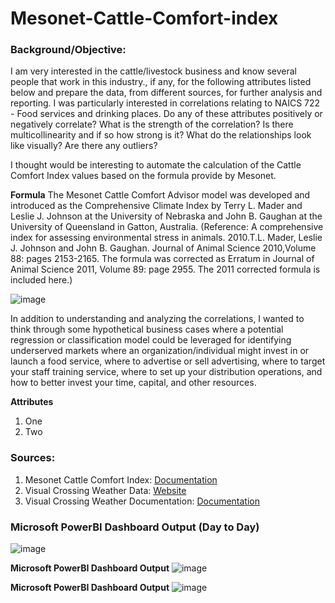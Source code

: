 # Mesonet-Cattle-Comfort-index
### Background/Objective:
I am very interested in the cattle/livestock business and know several people that work in this industry., if any, for the following attributes listed below and prepare the data, from different sources, for further analysis and reporting. I was particularly interested in correlations relating to NAICS 722 - Food services and drinking places. Do any of these attributes positively or negatively correlate? What is the strength of the correlation? Is there multicollinearity and if so how strong is it?  What do the relationships look like visually? Are there any outliers?

I thought would be interesting to automate the calculation of the Cattle Comfort Index values based on the formula provide by Mesonet.

__Formula__
The Mesonet Cattle Comfort Advisor model was developed and introduced as the Comprehensive Climate Index by Terry L. Mader and Leslie J. Johnson at the University of Nebraska and John B. Gaughan at the University of Queensland in Gatton, Australia.
(Reference: A comprehensive index for assessing environmental stress in animals. 2010.T.L. Mader, Leslie J. Johnson and John B. Gaughan. Journal of Animal Science 2010,Volume 88: pages 2153-2165. The formula was corrected as Erratum in Journal of Animal Science 2011, Volume 89: page 2955. The 2011 corrected formula is included here.)

![image](https://github.com/johnmurphy/Mesonet-Cattle-Comfort-index/assets/38695469/b2f42fbc-1ca9-44fa-a803-c1ce247726fc)

In addition to understanding and analyzing the correlations, I wanted to think through some hypothetical business cases where a potential regression or classification model could be leveraged for identifying underserved markets where an organization/individual might invest in or launch a food service, where to advertise or sell advertising, where to target your staff training service, where to set up your distribution operations, and how to better invest your time, capital, and other resources.

__Attributes__
1. One
1. Two

### Sources: 
1. Mesonet Cattle Comfort Index: [Documentation](https://content.prod.mesonet.org/learn/ag/tools_documentation/Cattle_Comfort_Description.201605.pdf)
1. Visual Crossing Weather Data: [Website](https://www.visualcrossing.com/)
1. Visual Crossing Weather Documentation: [Documentation](https://www.visualcrossing.com/resources/documentation/weather-data/weather-data-documentation/)
         
### Microsoft PowerBI Dashboard Output (Day to Day)

![image](https://github.com/johnmurphy/Mesonet-Cattle-Comfort-index-/assets/38695469/03ce62d8-9930-4e19-8c8b-3a731be37c4c)

__Microsoft PowerBI Dashboard Output__
![image](https://github.com/johnmurphy/Mesonet-Cattle-Comfort-index-/assets/38695469/a3910ab9-794f-4d80-8a63-179a7d7df821)

__Microsoft PowerBI Dashboard Output__
![image](https://github.com/johnmurphy/Mesonet-Cattle-Comfort-index-/assets/38695469/ef60a62e-84ee-41eb-986d-36e3beb2becc)






